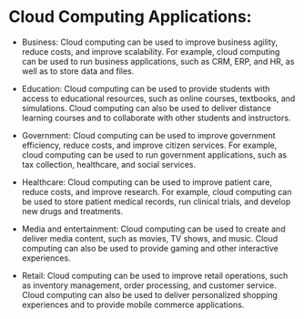 # Cloud Computing Applications:

-   Business: Cloud computing can be used to improve business agility, reduce costs, and improve scalability. For example, cloud computing can be used to run business applications, such as CRM, ERP, and HR, as well as to store data and files.

-   Education: Cloud computing can be used to provide students with access to educational resources, such as online courses, textbooks, and simulations. Cloud computing can also be used to deliver distance learning courses and to collaborate with other students and instructors.

-   Government: Cloud computing can be used to improve government efficiency, reduce costs, and improve citizen services. For example, cloud computing can be used to run government applications, such as tax collection, healthcare, and social services.

-  Healthcare: Cloud computing can be used to improve patient care, reduce costs, and improve research. For example, cloud computing can be used to store patient medical records, run clinical trials, and develop new drugs and treatments.

-  Media and entertainment: Cloud computing can be used to create and deliver media content, such as movies, TV shows, and music. Cloud computing can also be used to provide gaming and other interactive experiences.

-  Retail: Cloud computing can be used to improve retail operations, such as inventory management, order processing, and customer service. Cloud computing can also be used to deliver personalized shopping experiences and to provide mobile commerce applications.